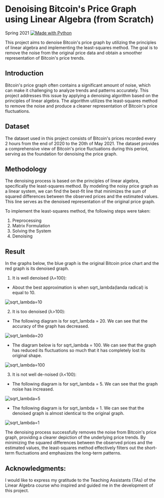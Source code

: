 # Denoising Bitcoin's Price Graph using Linear Algebra (from Scratch)
Spring 2021
[![Made with Python](https://img.shields.io/badge/Made%20with-Python-blue.svg)](https://www.python.org/)

This project aims to denoise Bitcoin's price graph by utilizing the principles of linear algebra and implementing the least-squares method. The goal is to remove the noise from the original price data and obtain a smoother representation of Bitcoin's price trends.

## Introduction
Bitcoin's price graph often contains a significant amount of noise, which can make it challenging to analyze trends and patterns accurately. This project addresses this issue by applying a denoising algorithm based on the principles of linear algebra. The algorithm utilizes the least-squares method to remove the noise and produce a cleaner representation of Bitcoin's price fluctuations.

## Dataset
The dataset used in this project consists of Bitcoin's prices recorded every 2 hours from the end of 2020 to the 20th of May 2021. The dataset provides a comprehensive view of Bitcoin's price fluctuations during this period, serving as the foundation for denoising the price graph.

## Methodology
The denoising process is based on the principles of linear algebra, specifically the least-squares method. By modeling the noisy price graph as a linear system, we can find the best-fit line that minimizes the sum of squared differences between the observed prices and the estimated values. This line serves as the denoised representation of the original price graph.

To implement the least-squares method, the following steps were taken:

1. Preprocessing
2. Matrix Formulation
3. Solving the System
4. Denoising

## Result

In the graphs below, the blue graph is the original Bitcoin price chart and the red graph is its denoised graph.

1. It is well denoised (λ=100):
  - About the best approximation is when sqrt_lambda(landa radical) is equal to 10.

![sqrt_lambda=10](https://github.com/negarK2000/AppliedLinearAlgebra/blob/master/Denoising/1.png)

2. It is too denoised (λ>100):
  - The following diagram is for sqrt_lambda = 20. We can see that the accuracy of the graph has decreased.

![sqrt_lambda=20](https://github.com/negarK2000/AppliedLinearAlgebra/blob/master/Denoising/2.png)

  - The diagram below is for sqrt_lambda = 100. We can see that the graph has reduced its fluctuations so much that it has completely lost its original shape.

![sqrt_lambda=100](https://github.com/negarK2000/AppliedLinearAlgebra/blob/master/Denoising/3.png)


3. It is not well de-noised (λ<100):
  - The following diagram is for sqrt_lambda = 5. We can see that the graph noise has increased.

![sqrt_lambda=5](https://github.com/negarK2000/AppliedLinearAlgebra/blob/master/Denoising/4.png)

  - The following diagram is for sqrt_lambda = 1. We can see that the denoised graph is almost identical to the original graph.

![sqrt_lambda=1](https://github.com/negarK2000/AppliedLinearAlgebra/blob/master/Denoising/5.png)

The denoising process successfully removes the noise from Bitcoin's price graph, providing a clearer depiction of the underlying price trends. By minimizing the squared differences between the observed prices and the estimated values, the least-squares method effectively filters out the short-term fluctuations and emphasizes the long-term patterns.

## Acknowledgments:

I would like to express my gratitude to the Teaching Assistants (TAs) of the Linear Algebra course who inspired and guided me in the development of this project.
